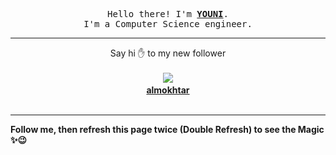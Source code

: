 
<p align='center'>
<samp>
Hello there! I'm <b><a rel='nofollow noopener noreferrer' target='_blank' href='https://github.com/abdelyouni'>YOUNI</a></b>.
<br>I'm a Computer Science engineer.
</samp>
</p>
<hr>
<p align='center'>
<span>Say hi ✋ to my new follower </span></br></br>
<img src='https://avatars0.githubusercontent.com/u/26042050?s=100&amp;v=4'><img src='https://maisonpizza.com/github/abdelyouni/1609920544_img.png' width='1' height='1'><b></br>
<a rel='nofollow noopener noreferrer' target='_blank' href='https://github.com/almokhtarbr'>almokhtar</a></b></br></br>
</p>
<hr>
<b>Follow me, then refresh this page twice (Double Refresh) to see the Magic ✨😉</b> 